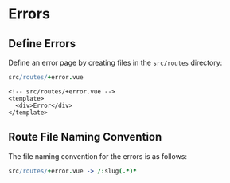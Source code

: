 # Errors

## Define Errors

Define an error page by creating files in the `src/routes` directory:

```coffee
src/routes/+error.vue
```

```vue
<!-- src/routes/+error.vue -->
<template>
  <div>Error</div>
</template>
```

## Route File Naming Convention

The file naming convention for the errors is as follows:

```coffee
src/routes/+error.vue -> /:slug(.*)*
```
